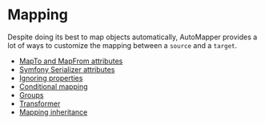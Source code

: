 # Mapping

Despite doing its best to map objects automatically, AutoMapper provides a lot of ways to customize the mapping between
a `source` and a `target`.

- [MapTo and MapFrom attributes](attributes.md)
- [Symfony Serializer attributes](serializer.md)
- [Ignoring properties](ignoring-properties.md)
- [Conditional mapping](conditional-mapping.md)
- [Groups](groups.md)
- [Transformer](transformer.md)
- [Mapping inheritance](inheritance.md)
